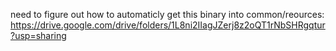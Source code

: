 need to figure out how to automaticly get this binary into common/reources:
https://drive.google.com/drive/folders/1L8ni2IIagJZerj8z2oQT1rNbSHRgqtur?usp=sharing
